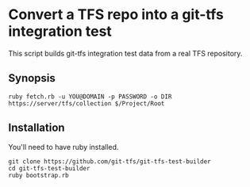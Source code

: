 # Convert a TFS repo into a git-tfs integration test

This script builds git-tfs integration test data from a real TFS repository.

## Synopsis

```
ruby fetch.rb -u YOU@DOMAIN -p PASSWORD -o DIR https://server/tfs/collection $/Project/Root
```

## Installation

You'll need to have ruby installed.

```
git clone https://github.com/git-tfs/git-tfs-test-builder
cd git-tfs-test-builder
ruby bootstrap.rb
```
